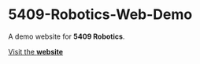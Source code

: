 # 5409-Robotics-Web-Demo
A demo website for **5409 Robotics**.

[Visit the **website**](https://5409robotics.netlify.app)
